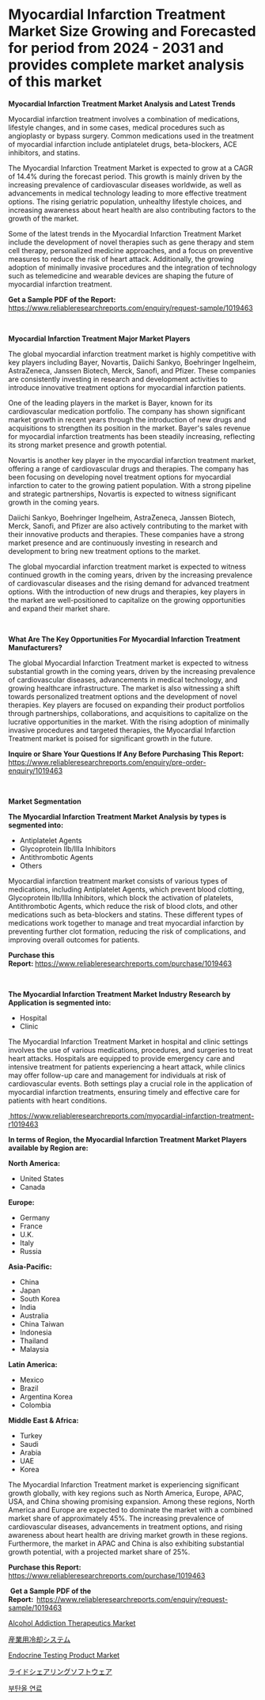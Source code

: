 <p><h1>Myocardial Infarction Treatment Market Size Growing and Forecasted for period from 2024 - 2031 and provides complete market analysis of this market</h1></p><p><strong>Myocardial Infarction Treatment Market Analysis and Latest Trends</strong></p>
<p><p>Myocardial infarction treatment involves a combination of medications, lifestyle changes, and in some cases, medical procedures such as angioplasty or bypass surgery. Common medications used in the treatment of myocardial infarction include antiplatelet drugs, beta-blockers, ACE inhibitors, and statins.</p><p>The Myocardial Infarction Treatment Market is expected to grow at a CAGR of 14.4% during the forecast period. This growth is mainly driven by the increasing prevalence of cardiovascular diseases worldwide, as well as advancements in medical technology leading to more effective treatment options. The rising geriatric population, unhealthy lifestyle choices, and increasing awareness about heart health are also contributing factors to the growth of the market.</p><p>Some of the latest trends in the Myocardial Infarction Treatment Market include the development of novel therapies such as gene therapy and stem cell therapy, personalized medicine approaches, and a focus on preventive measures to reduce the risk of heart attack. Additionally, the growing adoption of minimally invasive procedures and the integration of technology such as telemedicine and wearable devices are shaping the future of myocardial infarction treatment.</p></p>
<p><strong>Get a Sample PDF of the Report:&nbsp;</strong> <a href="https://www.reliableresearchreports.com/enquiry/request-sample/1019463">https://www.reliableresearchreports.com/enquiry/request-sample/1019463</a></p>
<p>&nbsp;</p>
<p><strong>Myocardial Infarction Treatment Major Market Players</strong></p>
<p><p>The global myocardial infarction treatment market is highly competitive with key players including Bayer, Novartis, Daiichi Sankyo, Boehringer Ingelheim, AstraZeneca, Janssen Biotech, Merck, Sanofi, and Pfizer. These companies are consistently investing in research and development activities to introduce innovative treatment options for myocardial infarction patients.</p><p>One of the leading players in the market is Bayer, known for its cardiovascular medication portfolio. The company has shown significant market growth in recent years through the introduction of new drugs and acquisitions to strengthen its position in the market. Bayer's sales revenue for myocardial infarction treatments has been steadily increasing, reflecting its strong market presence and growth potential.</p><p>Novartis is another key player in the myocardial infarction treatment market, offering a range of cardiovascular drugs and therapies. The company has been focusing on developing novel treatment options for myocardial infarction to cater to the growing patient population. With a strong pipeline and strategic partnerships, Novartis is expected to witness significant growth in the coming years.</p><p>Daiichi Sankyo, Boehringer Ingelheim, AstraZeneca, Janssen Biotech, Merck, Sanofi, and Pfizer are also actively contributing to the market with their innovative products and therapies. These companies have a strong market presence and are continuously investing in research and development to bring new treatment options to the market.</p><p>The global myocardial infarction treatment market is expected to witness continued growth in the coming years, driven by the increasing prevalence of cardiovascular diseases and the rising demand for advanced treatment options. With the introduction of new drugs and therapies, key players in the market are well-positioned to capitalize on the growing opportunities and expand their market share.</p></p>
<p>&nbsp;</p>
<p><strong>What Are The Key Opportunities For Myocardial Infarction Treatment Manufacturers?</strong></p>
<p><p>The global Myocardial Infarction Treatment market is expected to witness substantial growth in the coming years, driven by the increasing prevalence of cardiovascular diseases, advancements in medical technology, and growing healthcare infrastructure. The market is also witnessing a shift towards personalized treatment options and the development of novel therapies. Key players are focused on expanding their product portfolios through partnerships, collaborations, and acquisitions to capitalize on the lucrative opportunities in the market. With the rising adoption of minimally invasive procedures and targeted therapies, the Myocardial Infarction Treatment market is poised for significant growth in the future.</p></p>
<p><strong>Inquire or Share Your Questions If Any Before Purchasing This Report:</strong> <a href="https://www.reliableresearchreports.com/enquiry/pre-order-enquiry/1019463">https://www.reliableresearchreports.com/enquiry/pre-order-enquiry/1019463</a></p>
<p>&nbsp;</p>
<p><strong>Market Segmentation</strong></p>
<p><strong>The Myocardial Infarction Treatment Market Analysis by types is segmented into:</strong></p>
<p><ul><li>Antiplatelet Agents</li><li>Glycoprotein IIb/IIIa Inhibitors</li><li>Antithrombotic Agents</li><li>Others</li></ul></p>
<p><p>Myocardial infarction treatment market consists of various types of medications, including Antiplatelet Agents, which prevent blood clotting, Glycoprotein IIb/IIIa Inhibitors, which block the activation of platelets, Antithrombotic Agents, which reduce the risk of blood clots, and other medications such as beta-blockers and statins. These different types of medications work together to manage and treat myocardial infarction by preventing further clot formation, reducing the risk of complications, and improving overall outcomes for patients.</p></p>
<p><strong>Purchase this Report:&nbsp;</strong><a href="https://www.reliableresearchreports.com/purchase/1019463">https://www.reliableresearchreports.com/purchase/1019463</a></p>
<p>&nbsp;</p>
<p><strong>The Myocardial Infarction Treatment Market Industry Research by Application is segmented into:</strong></p>
<p><ul><li>Hospital</li><li>Clinic</li></ul></p>
<p><p>The Myocardial Infarction Treatment Market in hospital and clinic settings involves the use of various medications, procedures, and surgeries to treat heart attacks. Hospitals are equipped to provide emergency care and intensive treatment for patients experiencing a heart attack, while clinics may offer follow-up care and management for individuals at risk of cardiovascular events. Both settings play a crucial role in the application of myocardial infarction treatments, ensuring timely and effective care for patients with heart conditions.</p></p>
<p><a href="https://www.reliableresearchreports.com/myocardial-infarction-treatment-r1019463">&nbsp;https://www.reliableresearchreports.com/myocardial-infarction-treatment-r1019463</a></p>
<p><strong>In terms of Region, the Myocardial Infarction Treatment Market Players available by Region are:</strong></p>
<p>
    <p> <strong> North America: </strong>
        <ul>
            <li>United States</li>
            <li>Canada</li>
        </ul>
        </p> 
    <p> <strong> Europe: </strong>
        <ul>
            <li>Germany</li>
            <li>France</li>
            <li>U.K.</li>
            <li>Italy</li>
            <li>Russia</li>
        </ul>
        </p> 
    <p> <strong> Asia-Pacific: </strong>
        <ul>
            <li>China</li>
            <li>Japan</li>
            <li>South Korea</li>
            <li>India</li>
            <li>Australia</li>
            <li>China Taiwan</li>
            <li>Indonesia</li>
            <li>Thailand</li>
            <li>Malaysia</li>
        </ul>
        </p> 
    <p> <strong> Latin America: </strong>
        <ul>
            <li>Mexico</li>
            <li>Brazil</li>
            <li>Argentina Korea</li>
            <li>Colombia</li>
        </ul>
        </p> 
    <p> <strong> Middle East & Africa: </strong>
        <ul>
            <li>Turkey</li>
            <li>Saudi</li>
            <li>Arabia</li>
            <li>UAE</li>
            <li>Korea</li>
        </ul>
    </p>
    </p>
<p><p>The Myocardial Infarction Treatment market is experiencing significant growth globally, with key regions such as North America, Europe, APAC, USA, and China showing promising expansion. Among these regions, North America and Europe are expected to dominate the market with a combined market share of approximately 45%. The increasing prevalence of cardiovascular diseases, advancements in treatment options, and rising awareness about heart health are driving market growth in these regions. Furthermore, the market in APAC and China is also exhibiting substantial growth potential, with a projected market share of 25%.</p></p>
<p><strong>Purchase this Report: </strong><a href="https://www.reliableresearchreports.com/purchase/1019463">https://www.reliableresearchreports.com/purchase/1019463</a></p>
<p>&nbsp;<strong>Get a Sample PDF of the Report:&nbsp;&nbsp;</strong><a href="https://www.reliableresearchreports.com/enquiry/request-sample/1019463">https://www.reliableresearchreports.com/enquiry/request-sample/1019463</a></p>
<p><strong></strong></p>
<p><p><a href="https://www.linkedin.com/pulse/alcohol-addiction-therapeutics-market-size-reveals-best-marketing-ibrtc?trackingId=FEenDcJ9d%2FRUw32O%2FMz2vg%3D%3D">Alcohol Addiction Therapeutics Market</a></p><p><a href="https://github.com/AriMuller2009/Market-Research-Report-List-1/blob/main/944352346909.md">産業用冷却システム</a></p><p><a href="https://www.linkedin.com/pulse/endocrine-testing-product-market-comprehensive-assessment-type-ogysc?trackingId=XiJJr3cCQZybWwWI%2Fcabyg%3D%3D">Endocrine Testing Product Market</a></p><p><a href="https://medium.com/@nairn_boy/%E3%83%A9%E3%82%A4%E3%83%89%E3%82%B7%E3%82%A7%E3%82%A2%E3%83%AA%E3%83%B3%E3%82%B0%E3%82%BD%E3%83%95%E3%83%88%E3%82%A6%E3%82%A7%E3%82%A2%E5%B8%82%E5%A0%B4-%E5%B8%82%E5%A0%B4%E3%82%B7%E3%82%A7%E3%82%A2-%E5%B8%82%E5%A0%B4%E5%8B%95%E5%90%91-%E3%81%8A%E3%82%88%E3%81%B3%E5%B0%86%E6%9D%A5%E3%81%AE%E6%88%90%E9%95%B7%E3%82%92%E6%8E%A2%E3%82%8B-dcef1e16bbbc">ライドシェアリングソフトウェア</a></p><p><a href="https://github.com/TimmyMann6767/Market-Research-Report-List-1/blob/main/941514042773.md">부탄올 연료</a></p></p>